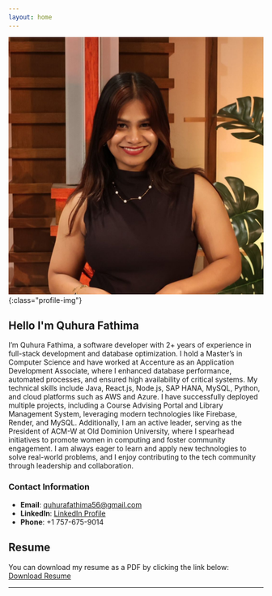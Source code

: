 ```yaml
---
layout: home
---
```


![Profile Picture](/assets/images/professionalpicture_fathima.jpg){:class="profile-img"}

## Hello I'm Quhura Fathima
I’m Quhura Fathima, a software developer with 2+ years of experience in full-stack development and database optimization. I hold a Master’s in Computer Science and have worked at Accenture as an Application Development Associate, where I enhanced database performance, automated processes, and ensured high availability of critical systems. My technical skills include Java, React.js, Node.js, SAP HANA, MySQL, Python, and cloud platforms such as AWS and Azure. I have successfully deployed multiple projects, including a Course Advising Portal and Library Management System, leveraging modern technologies like Firebase, Render, and MySQL. Additionally, I am an active leader, serving as the President of ACM-W at Old Dominion University, where I spearhead initiatives to promote women in computing and foster community engagement. I am always eager to learn and apply new technologies to solve real-world problems, and I enjoy contributing to the tech community through leadership and collaboration.

### Contact Information
- **Email**: [quhurafathima56@gmail.com](mailto:quhurafathima56@gmail.com)
- **LinkedIn**: [LinkedIn Profile](https://www.linkedin.com/in/quhurafathima/)
- **Phone**: +1 757-675-9014

## Resume
You can download my resume as a PDF by clicking the link below:
[Download Resume](assets/Resume_Latest_Fathima.pdf)

---
